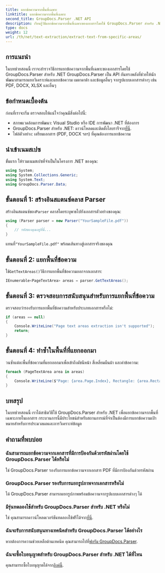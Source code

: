 ```yaml
---
title: แยกข้อความจากพื้นที่เฉพาะ
linktitle: แยกข้อความจากพื้นที่เฉพาะ
second_title: GroupDocs.Parser .NET API
description: เรียนรู้วิธีแยกข้อความจากพื้นที่เฉพาะของเอกสารโดยใช้ GroupDocs.Parser สำหรับ .NET คำแนะนำทีละขั้นตอนง่าย ๆ
type: docs
weight: 12
url: /th/net/text-extraction/extract-text-from-specific-areas/
---
```

## การแนะนำ
ในบทช่วยสอนนี้ เราจะสำรวจวิธีการแยกข้อความจากพื้นที่เฉพาะของเอกสารโดยใช้ GroupDocs.Parser สำหรับ .NET GroupDocs.Parser เป็น API อันทรงพลังที่ช่วยให้นักพัฒนาสามารถแยกวิเคราะห์และแยกข้อความ เมตาดาต้า และข้อมูลอื่นๆ จากรูปแบบเอกสารต่างๆ เช่น PDF, DOCX, XLSX และอื่นๆ
## ข้อกำหนดเบื้องต้น
ก่อนที่เราจะเริ่ม ตรวจสอบให้แน่ใจว่าคุณมีสิ่งต่อไปนี้:
- สภาพแวดล้อมการพัฒนา: Visual Studio หรือ IDE การพัฒนา .NET ที่ต้องการ
-  GroupDocs.Parser สำหรับ .NET: ดาวน์โหลดและติดตั้งไลบรารีจาก[ที่นี่](https://releases.groupdocs.com/parser/net/).
- ไฟล์ตัวอย่าง: เตรียมเอกสาร (PDF, DOCX ฯลฯ) ที่คุณต้องการแยกข้อความ

## นำเข้าเนมสเปซ
ขั้นแรก ให้รวมเนมสเปซที่จำเป็นในโครงการ .NET ของคุณ:
```csharp
using System;
using System.Collections.Generic;
using System.Text;
using GroupDocs.Parser.Data;
```
## ขั้นตอนที่ 1: สร้างอินสแตนซ์คลาส Parser
 สร้างอินสแตนซ์ของ`Parser` คลาสโดยระบุพาธไปยังเอกสารตัวอย่างของคุณ:
```csharp
using (Parser parser = new Parser("YourSampleFile.pdf"))
{
    // รหัสของคุณอยู่ที่นี่...
}
```
 แทนที่`"YourSampleFile.pdf"` พร้อมเส้นทางสู่เอกสารจริงของคุณ
## ขั้นตอนที่ 2: แยกพื้นที่ข้อความ
 ใช้`GetTextAreas()`วิธีการแยกพื้นที่ข้อความออกจากเอกสาร:
```csharp
IEnumerable<PageTextArea> areas = parser.GetTextAreas();
```
## ขั้นตอนที่ 3: ตรวจสอบการสนับสนุนสำหรับการแยกพื้นที่ข้อความ
ตรวจสอบว่ารองรับการแยกพื้นที่ข้อความสำหรับประเภทเอกสารหรือไม่:
```csharp
if (areas == null)
{
    Console.WriteLine("Page text areas extraction isn't supported");
    return;
}
```
## ขั้นตอนที่ 4: ทำซ้ำในพื้นที่ที่แยกออกมา
วนซ้ำแต่ละพื้นที่ข้อความที่แยกออกมาเพื่อเข้าถึงดัชนีหน้า สี่เหลี่ยมผืนผ้า และค่าข้อความ:
```csharp
foreach (PageTextArea area in areas)
{
    Console.WriteLine($"Page: {area.Page.Index}, Rectangle: {area.Rectangle}, Text: {area.Text}");
}
```

## บทสรุป
ในบทช่วยสอนนี้ เราได้สาธิตวิธีใช้ GroupDocs.Parser สำหรับ .NET เพื่อแยกข้อความจากพื้นที่เฉพาะภายในเอกสาร กระบวนการนี้มีประโยชน์สำหรับสถานการณ์ที่จำเป็นต้องมีการแยกข้อความเป้าหมายสำหรับการประมวลผลและการวิเคราะห์ข้อมูล

## คำถามที่พบบ่อย
### ฉันสามารถแยกข้อความจากเอกสารที่มีการป้องกันด้วยรหัสผ่านโดยใช้ GroupDocs.Parser ได้หรือไม่
ใช่ GroupDocs.Parser รองรับการแยกข้อความจากเอกสาร PDF ที่มีการป้องกันด้วยรหัสผ่าน
### GroupDocs.Parser รองรับการแยกรูปภาพจากเอกสารหรือไม่
ได้ GroupDocs.Parser สามารถแยกรูปภาพพร้อมข้อความจากรูปแบบเอกสารต่างๆ ได้
### มีรุ่นทดลองใช้สำหรับ GroupDocs.Parser สำหรับ .NET หรือไม่
 ใช่ คุณสามารถดาวน์โหลดเวอร์ชันทดลองใช้ฟรีได้จาก[ที่นี่](https://releases.groupdocs.com/).
### ฉันจะรับการสนับสนุนทางเทคนิคสำหรับ GroupDocs.Parser ได้อย่างไร
 หากต้องการความช่วยเหลือด้านเทคนิค คุณสามารถไปที่[ฟอรัม GroupDocs.Parser](https://forum.groupdocs.com/c/parser/17).
### ฉันจะซื้อใบอนุญาตสำหรับ GroupDocs.Parser สำหรับ .NET ได้ที่ไหน
 คุณสามารถซื้อใบอนุญาตได้จาก[ลิงค์นี้](https://purchase.groupdocs.com/buy).